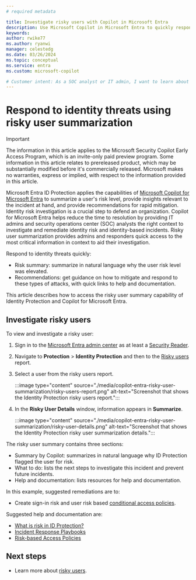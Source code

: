 ```yaml
---
# required metadata

title: Investigate risky users with Copilot in Microsoft Entra 
description: Use Microsoft Copilot in Microsoft Entra to quickly respond to identity threats by summarizing the risk level for a user and receiving insights relevant to the incident.
keywords:
author: rwike77
ms.author: ryanwi
manager: celestedg
ms.date: 03/26/2024
ms.topic: conceptual
ms.service: entra
ms.custom: microsoft-copilot

# Customer intent: As a SOC analyst or IT admin, I want to learn about risky user summarization in the Identity Protection UX so that I can quickly respond to identity threats.
---
```


# Respond to identity threats using risky user summarization

> [!IMPORTANT]
> The information in this article applies to the Microsoft Security Copilot Early Access Program, which is an invite-only paid preview program. Some information in this article relates to prereleased product, which may be substantially modified before it's commercially released. Microsoft makes no warranties, express or implied, with respect to the information provided in this article.

Microsoft Entra ID Protection applies the capabilities of [Microsoft Copilot for Microsoft Entra](/security-copilot/microsoft-security-copilot) to summarize a user's risk level, provide insights relevant to the incident at hand, and provide recommendations for rapid mitigation. Identity risk investigation is a crucial step to defend an organization. Copilot for Microsoft Entra helps reduce the time to resolution by providing IT admins and security operations center (SOC) analysts the right context to investigate and remediate identity risk and identity-based incidents. Risky user summarization provides admins and responders quick access to the most critical information in context to aid their investigation.

Respond to identity threats quickly:
- Risk summary: summarize in natural language why the user risk level was elevated.
- Recommendations: get guidance on how to mitigate and respond to these types of attacks, with quick links to help and documentation.

This article describes how to access the risky user summary capability of Identity Protection and Copilot for Microsoft Entra.

## Investigate risky users

To view and investigate a risky user:

1. Sign in to the [Microsoft Entra admin center](https://entra.microsoft.com/) as at least a [Security Reader](/entra/identity/role-based-access-control/permissions-reference#security-reader).
1. Navigate to **Protection** > **Identity Protection** and then to the [Risky users](https://aka.ms/entracopilotriskyuser) report.  
1. Select a user from the risky users report.

    :::image type="content" source="./media/copilot-entra-risky-user-summarization/risky-users-report.png" alt-text="Screenshot that shows the Identity Protection risky users report.":::

1. In the **Risky User Details** window, information appears in **Summarize**.  

    :::image type="content" source="./media/copilot-entra-risky-user-summarization/risky-user-details.png" alt-text="Screenshot that shows the Identity Protection risky user summarization details.":::

The risky user summary contains three sections:

- Summary by Copilot: summarizes in natural language why ID Protection flagged the user for risk.
- What to do: lists the next steps to investigate this incident and prevent future incidents.
- Help and documentation: lists resources for help and documentation.

In this example, suggested remediations are to: 

- Create sign-in risk and user risk based [conditional access policies](/entra/id-protection/howto-identity-protection-configure-risk-policies).  

Suggested help and documentation are:
- [What is risk in ID Protection?](/entra/id-protection/concept-identity-protection-risks)
- [Incident Response Playbooks](/security/operations/incident-response-playbooks)
- [Risk-based Access Policies](/entra/id-protection/concept-identity-protection-policies)

## Next steps

- Learn more about [risky users](/entra/id-protection/howto-identity-protection-investigate-risk#risky-users).

